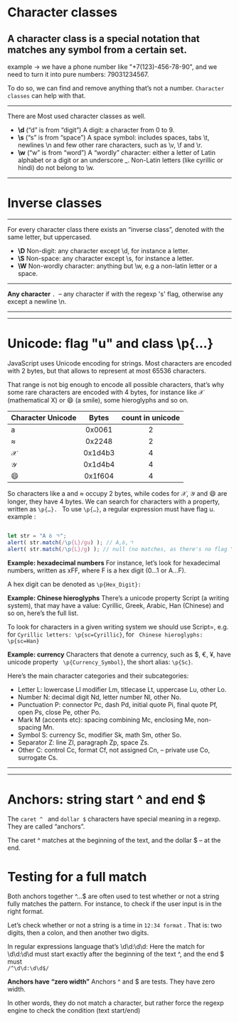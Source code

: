 # Character classes
A character class is a special notation that matches any symbol from a certain set.
---
example ->  we have a phone number like "+7(123)-456-78-90", and we need to turn it into pure numbers: 79031234567.

To do so, we can find and remove anything that’s not a number. ``` Character classes ``` can help with that.

---
There are Most used character classes as well.

* **\d** (“d” is from “digit”)
A digit: a character from 0 to 9.
* **\s** (“s” is from “space”)
A space symbol: includes spaces, tabs \t, newlines \n and few other rare characters, such as \v, \f and \r.
* **\w** (“w” is from “word”)
A “wordly” character: either a letter of Latin alphabet or a digit or an underscore _. Non-Latin letters (like cyrillic or hindi) do not belong to \w.

----
# Inverse classes
----
For every character class there exists an “inverse class”, denoted with the same letter, but uppercased.
* **\D**
Non-digit: any character except \d, for instance a letter.
* **\S**
Non-space: any character except \s, for instance a letter.
* **\W**
Non-wordly character: anything but \w, e.g a non-latin letter or a space.

---
**Any character**
```. ```– any character if with the regexp 's' flag, otherwise any except a newline \n.

----
----
# Unicode: flag "u" and class \p{...}
JavaScript uses Unicode encoding for strings. Most characters are encoded with 2 bytes, but that allows to represent at most 65536 characters.

That range is not big enough to encode all possible characters, that’s why some rare characters are encoded with 4 bytes, for instance like 𝒳 (mathematical X) or 😄 (a smile), some hieroglyphs and so on.


Character	Unicode |	Bytes | count in unicode
| ------------- |:-------------:| :-------------:|
|a	|0x0061|	2|
|≈	|0x2248	|2|
|𝒳|	0x1d4b3	|4|
|𝒴	|0x1d4b4|	4|
|😄	|0x1f604|	4|



So characters like a and ≈ occupy 2 bytes, while codes for 𝒳, 𝒴 and 😄 are longer, they have 4 bytes.
We can search for characters with a property, written as ```\p{…}. ``` To use ``` \p{…} ```, a regular expression must have flag u.
example : 
```javascript

let str = "A ბ ㄱ";
alert( str.match(/\p{L}/gu) ); // A,ბ,ㄱ
alert( str.match(/\p{L}/g) ); // null (no matches, as there's no flag "u")

```

**Example: hexadecimal numbers**
For instance, let’s look for hexadecimal numbers, written as xFF, where F is a hex digit (0…1 or A…F).

A hex digit can be denoted as ``` \p{Hex_Digit}: ```

**Example: Chinese hieroglyphs**
There’s a unicode property Script (a writing system), that may have a value: Cyrillic, Greek, Arabic, Han (Chinese) and so on, here’s the full list.

To look for characters in a given writing system we should use Script=<value>, e.g. for ````Cyrillic letters: \p{sc=Cyrillic}````, for ``` Chinese hieroglyphs: \p{sc=Han}``` 
  
  **Example: currency**
Characters that denote a currency, such as $, €, ¥, have unicode property ``` \p{Currency_Symbol}```, the short alias: ```\p{Sc}```.

Here’s the main character categories and their subcategories:

* Letter L:
lowercase Ll
modifier Lm,
titlecase Lt,
uppercase Lu,
other Lo.
* Number N:
decimal digit Nd,
letter number Nl,
other No.
* Punctuation P:
connector Pc,
dash Pd,
initial quote Pi,
final quote Pf,
open Ps,
close Pe,
other Po.
* Mark M (accents etc):
spacing combining Mc,
enclosing Me,
non-spacing Mn.
* Symbol S:
currency Sc,
modifier Sk,
math Sm,
other So.
* Separator Z:
line Zl,
paragraph Zp,
space Zs.
* Other C:
control Cc,
format Cf,
not assigned Cn, – private use Co,
surrogate Cs.

----
----
# Anchors: string start ^ and end $

The ```caret ^ ``` and ``` dollar $ ``` characters have special meaning in a regexp. They are called “anchors”.

The caret ^ matches at the beginning of the text, and the dollar $ – at the end.

# Testing for a full match

Both anchors together ^...$ are often used to test whether or not a string fully matches the pattern. For instance, to check if the user input is in the right format.

Let’s check whether or not a string is a time in ```` 12:34 format ```` . That is: two digits, then a colon, and then another two digits.

In regular expressions language that’s \d\d:\d\d:
Here the match for \d\d:\d\d must start exactly after the beginning of the text ^, and the end $ must  
```` /^\d\d:\d\d$/ ````

**Anchors have “zero width”**
Anchors ^ and $ are tests. They have zero width.

In other words, they do not match a character, but rather force the regexp engine to check the condition (text start/end)
